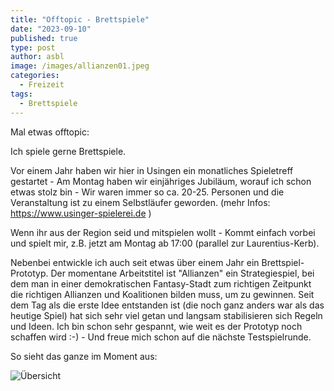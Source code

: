 ```yaml
---
title: "Offtopic - Brettspiele"
date: "2023-09-10"
published: true
type: post
author: asbl
image: /images/allianzen01.jpeg
categories:
  - Freizeit
tags:
  - Brettspiele
---
```


Mal etwas offtopic:

Ich spiele gerne Brettspiele. 

Vor einem Jahr haben wir hier in Usingen ein monatliches Spieletreff gestartet -  Am Montag haben wir einjähriges Jubiläum, worauf ich schon etwas stolz bin - Wir waren immer so ca. 20-25. Personen und die Veranstaltung ist zu einem Selbstläufer geworden. (mehr Infos: https://www.usinger-spielerei.de )

Wenn ihr aus der Region seid und mitspielen wollt - Kommt einfach vorbei und spielt mir, z.B. jetzt am Montag ab 17:00 (parallel zur Laurentius-Kerb).

Nebenbei entwickle ich auch seit etwas über einem Jahr ein Brettspiel-Prototyp. Der momentane Arbeitstitel ist "Allianzen" ein Strategiespiel, bei dem man in einer demokratischen Fantasy-Stadt zum richtigen Zeitpunkt die richtigen Allianzen und Koalitionen bilden muss, um zu gewinnen. Seit dem Tag als die erste Idee entstanden ist (die noch ganz anders war als das heutige Spiel) hat sich sehr viel getan und langsam stabilisieren sich Regeln und Ideen. Ich bin schon sehr gespannt, wie weit es der Prototyp noch schaffen wird :-) -  Und freue mich schon auf die nächste Testspielrunde.

So sieht das ganze im Moment aus:

![Übersicht](/images/allianzen01.jpeg)